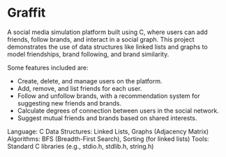 # Graffit
A social media simulation platform built using C, where users can add friends, follow brands, and interact in a social graph. This project demonstrates the use of data structures like linked lists and graphs to model friendships, brand following, and brand similarity.

Some features included are: 
- Create, delete, and manage users on the platform.
- Add, remove, and list friends for each user.
- Follow and unfollow brands, with a recommendation system for suggesting new friends and brands.
- Calculate degrees of connection between users in the social network.
- Suggest mutual friends and brands based on shared interests.

Language: C
Data Structures: Linked Lists, Graphs (Adjacency Matrix)
Algorithms: BFS (Breadth-First Search), Sorting (for linked lists)
Tools: Standard C libraries (e.g., stdio.h, stdlib.h, string.h)
